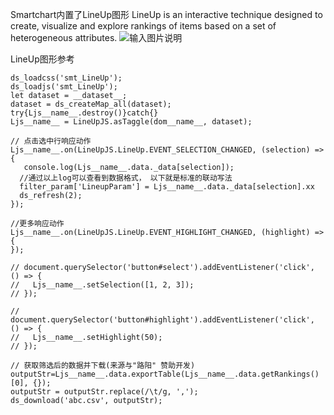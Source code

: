Smartchart内置了LineUp图形
LineUp is an interactive technique designed to create, visualize and explore rankings of items based on a set of heterogeneous attributes.
![输入图片说明](https://images.gitee.com/uploads/images/2022/0514/121520_5108b6aa_5500438.png "屏幕截图.png")

LineUp图形参考
```
ds_loadcss('smt_LineUp');
ds_loadjs('smt_LineUp');
let dataset = __dataset__;
dataset = ds_createMap_all(dataset);
try{Ljs__name__.destroy()}catch{}
Ljs__name__ = LineUpJS.asTaggle(dom__name__, dataset);

// 点击选中行响应动作
Ljs__name__.on(LineUpJS.LineUp.EVENT_SELECTION_CHANGED, (selection) => {
   console.log(Ljs__name__.data._data[selection]);
  //通过以上log可以查看到数据格式， 以下就是标准的联动写法
  filter_param['LineupParam'] = Ljs__name__.data._data[selection].xx
  ds_refresh(2);
});

//更多响应动作
Ljs__name__.on(LineUpJS.LineUp.EVENT_HIGHLIGHT_CHANGED, (highlight) => {
});

// document.querySelector('button#select').addEventListener('click', () => {
//   Ljs__name__.setSelection([1, 2, 3]);
// });

// document.querySelector('button#highlight').addEventListener('click', () => {
//   Ljs__name__.setHighlight(50);
// });

// 获取筛选后的数据并下载(来源与"路阳" 赞助开发)
outputStr=Ljs__name__.data.exportTable(Ljs__name__.data.getRankings()[0], {});
outputStr = outputStr.replace(/\t/g, ',');
ds_download('abc.csv', outputStr);

```